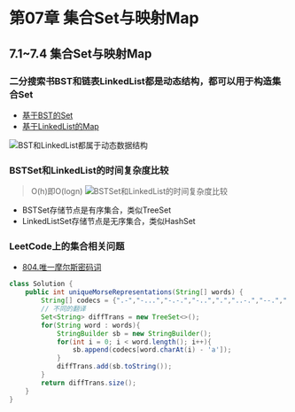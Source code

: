 # 第07章 集合Set与映射Map

## 7.1~7.4 集合Set与映射Map

### 二分搜索书BST和链表LinkedList都是动态结构，都可以用于构造集合Set
+ [基于BST的Set](src/main/java/Chapter07SetAndMap/Section1SetBasicAndBSTSet/BSTSet.java)
+ [基于LinkedList的Map](src/main/java/Chapter07SetAndMap/Section2LinkedListSet/LinkedListSet.java)

![BST和LinkedList都属于动态数据结构](https://img.mukewang.com/szimg/5e0b2b370001bb3b19201080.jpg)

### BSTSet和LinkedList的时间复杂度比较
> O(h)即O(logn)
![BSTSet和LinkedList的时间复杂度比较](https://img.mukewang.com/szimg/5e0b2e4b0001dc9e19201080.jpg)
+ BSTSet存储节点是有序集合，类似TreeSet
+ LinkedListSet存储节点是无序集合，类似HashSet

### LeetCode上的集合相关问题
+ [804.唯一摩尔斯密码词](https://leetcode-cn.com/problems/unique-morse-code-words/)

```java
class Solution {
    public int uniqueMorseRepresentations(String[] words) {
        String[] codecs = {".-","-...","-.-.","-..",".","..-.","--.","....","..",".---","-.-",".-..","--","-.","---",".--.","--.-",".-.","...","-","..-","...-",".--","-..-","-.--","--.."};
        // 不同的翻译
        Set<String> diffTrans = new TreeSet<>();
        for(String word : words){
            StringBuilder sb = new StringBuilder();
            for(int i = 0; i < word.length(); i++){
                sb.append(codecs[word.charAt(i) - 'a']);
            }
            diffTrans.add(sb.toString());
        }
        return diffTrans.size();
    }
}
```